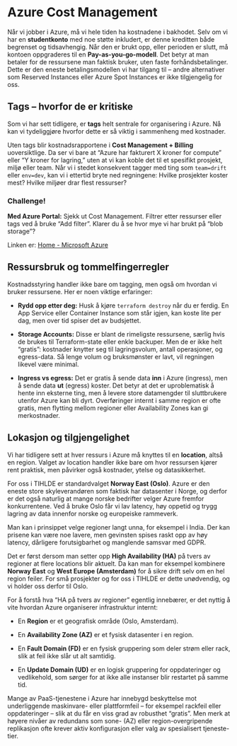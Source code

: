 # Azure Cost Management

Når vi jobber i Azure, må vi hele tiden ha kostnadene i bakhodet. Selv om vi har en **studentkonto** med noe støtte inkludert, er denne kreditten både begrenset og tidsavhengig. Når den er brukt opp, eller perioden er slutt, må kontoen oppgraderes til en **Pay-as-you-go-modell**. Det betyr at man betaler for de ressursene man faktisk bruker, uten faste forhåndsbetalinger. Dette er den eneste betalingsmodellen vi har tilgang til – andre alternativer som Reserved Instances eller Azure Spot Instances er ikke tilgjengelig for oss. 

## Tags – hvorfor de er kritiske

Som vi har sett tidligere, er **tags** helt sentrale for organisering i Azure. Nå kan vi tydeliggjøre hvorfor dette er så viktig i sammenheng med kostnader.

Uten tags blir kostnadsrapportene i **Cost Management \+ Billing** uoversiktlige. Da ser vi bare at “Azure har fakturert X kroner for compute” eller “Y kroner for lagring,” uten at vi kan koble det til et spesifikt prosjekt, miljø eller team. Når vi i stedet konsekvent tagger med ting som `team=drift` eller `env=dev`, kan vi i ettertid bryte ned regningene: Hvilke prosjekter koster mest? Hvilke miljøer drar flest ressurser? 

### **Challenge\!**  
**Med Azure Portal:** Sjekk ut Cost Management. Filtrer etter ressurser eller tags ved å bruke “Add filter”. Klarer du å se hvor mye vi har brukt på “blob storage”?

Linken er: [Home \- Microsoft Azure](https://portal.azure.com/#home)
## Ressursbruk og tommelfingerregler

Kostnadsstyring handler ikke bare om tagging, men også om hvordan vi bruker ressursene. Her er noen viktige erfaringer:

* **Rydd opp etter deg:** Husk å kjøre `terraform destroy` når du er ferdig. En App Service eller Container Instance som står igjen, kan koste lite per dag, men over tid spiser det av budsjettet.

* **Storage Accounts:** Disse er blant de rimeligste ressursene, særlig hvis de brukes til Terraform-state eller enkle backuper. Men de er ikke helt “gratis”: kostnader knytter seg til lagringsvolum, antall operasjoner, og egress-data. Så lenge volum og bruksmønster er lavt, vil regningen likevel være minimal.

* **Ingress vs egress:** Det er gratis å sende data **inn** i Azure (ingress), men å sende data **ut** (egress) koster. Det betyr at det er uproblematisk å hente inn eksterne ting, men å levere store datamengder til sluttbrukere utenfor Azure kan bli dyrt. Overføringer internt i samme region er ofte gratis, men flytting mellom regioner eller Availability Zones kan gi merkostnader.

## Lokasjon og tilgjengelighet

Vi har tidligere sett at hver ressurs i Azure må knyttes til en **location**, altså en region. Valget av location handler ikke bare om hvor ressursen kjører rent praktisk, men påvirker også kostnader, ytelse og datasikkerhet.

For oss i TIHLDE er standardvalget **Norway East (Oslo)**. Azure er den eneste store skyleverandøren som faktisk har datasenter i Norge, og derfor er det også naturlig at mange norske bedrifter velger Azure fremfor konkurrentene. Ved å bruke Oslo får vi lav latency, høy oppetid og trygg lagring av data innenfor norske og europeiske rammeverk.

Man kan i prinsippet velge regioner langt unna, for eksempel i India. Der kan prisene kan være noe lavere, men gevinsten spises raskt opp av høy latency, dårligere forutsigbarhet og manglende samsvar med GDPR.

Det er først dersom man setter opp **High Availability (HA)** på tvers av regioner at flere locations blir aktuelt. Da kan man for eksempel kombinere **Norway East** og **West Europe (Amsterdam)** for å sikre drift selv om en hel region feiler. For små prosjekter og for oss i TIHLDE er dette unødvendig, og vi holder oss derfor til Oslo.

For å forstå hva “HA på tvers av regioner” egentlig innebærer, er det nyttig å vite hvordan Azure organiserer infrastruktur internt:

* En **Region** er et geografisk område (Oslo, Amsterdam).

* En **Availability Zone (AZ)** er et fysisk datasenter i en region.

* En **Fault Domain (FD)** er en fysisk gruppering som deler strøm eller rack, slik at feil ikke slår ut alt samtidig.

* En **Update Domain (UD)** er en logisk gruppering for oppdateringer og vedlikehold, som sørger for at ikke alle instanser blir restartet på samme tid.

Mange av PaaS-tjenestene i Azure har innebygd beskyttelse mot underliggende maskinvare- eller plattformfeil – for eksempel rackfeil eller oppdateringer – slik at du får en viss grad av robusthet “gratis”. Men merk at høyere nivåer av redundans som sone- (AZ) eller region-overgripende replikasjon ofte krever aktiv konfigurasjon eller valg av spesialisert tjeneste-tier.